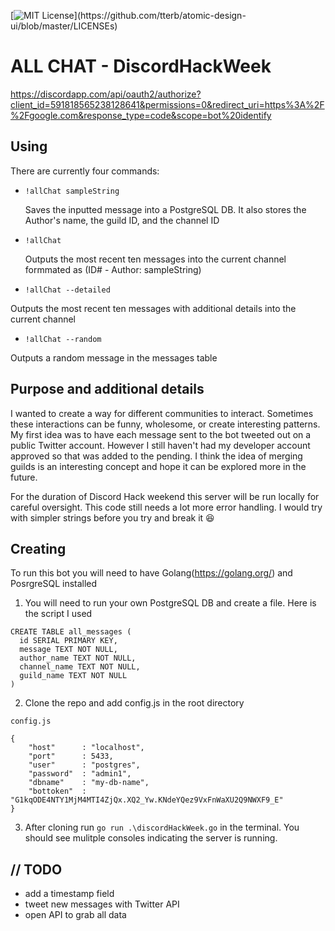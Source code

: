 [![MIT License](https://img.shields.io/apm/l/atomic-design-ui.svg?)](https://github.com/tterb/atomic-design-ui/blob/master/LICENSEs)



# ALL CHAT - DiscordHackWeek

https://discordapp.com/api/oauth2/authorize?client_id=591818565238128641&permissions=0&redirect_uri=https%3A%2F%2Fgoogle.com&response_type=code&scope=bot%20identify

## Using

There are currently four commands:

- ```!allChat sampleString```  

  Saves the inputted message into a PostgreSQL DB. It also stores the Author's name, the guild ID, and the channel ID
  
- ```!allChat```

  Outputs the most recent ten messages into the current channel formmated as (ID# - Author: sampleString)
  
- ```!allChat --detailed```  

 Outputs the most recent ten messages with additional details into the current channel

- ```!allChat --random```  

 Outputs a random message in the messages table
 
## Purpose and additional details

I wanted to create a way for different communities to interact. Sometimes these interactions can be funny, wholesome, or create interesting patterns. My first idea was to have each message sent to the bot tweeted out on a public Twitter account. However I still haven't had my developer account approved so that was added to the pending. I think the idea of merging guilds is an interesting concept and hope it can be explored more in the future.

For the duration of Discord Hack weekend this server will be run locally for careful oversight. This code still needs a lot more error handling. I would try with simpler strings before you try and break it :laughing:

## Creating

To run this bot you will need to have Golang(https://golang.org/) and PosrgreSQL installed

1. You will need to run your own PostgreSQL DB and create a file. Here is the script I used

```
CREATE TABLE all_messages (
  id SERIAL PRIMARY KEY,
  message TEXT NOT NULL,
  author_name TEXT NOT NULL,
  channel_name TEXT NOT NULL,
  guild_name TEXT NOT NULL
)
```

2. Clone the repo and add config.js in the root directory

```
config.js

{
    "host"      : "localhost",
    "port"      : 5433,
    "user"      : "postgres",
    "password"  : "admin1",
    "dbname"    : "my-db-name",
    "bottoken"  : "G1kqODE4NTY1MjM4MTI4ZjQx.XQ2_Yw.KNdeYQez9VxFnWaXU2Q9NWXF9_E"
}
```

3. After cloning run ```go run .\discordHackWeek.go``` in the terminal. You should see mulitple consoles indicating the server is running.

## // TODO

- add a timestamp field
- tweet new messages with Twitter API
- open API to grab all data
